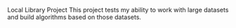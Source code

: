 Local Library Project
This project tests my ability to work with large datasets and build algorithms based on those datasets. 
